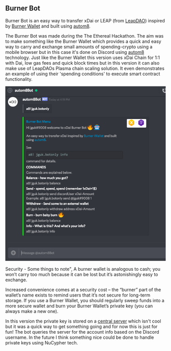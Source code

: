 ## Burner Bot

Burner Bot is an easy way to transfer xDai or LEAP (from [LeapDAO](https://leapdao.org/)) inspired by [Burner Wallet](https://github.com/austintgriffith/burner-wallet) and built using [autom8](https://gitlab.com/autom8.network/docs).

The Burner Bot was made during the The Ethereal Hackathon. The aim was to make something like the Burner Wallet which provides a quick and easy way to carry and exchange small amounts of spending-crypto using a mobile browser but in this case it's done on Discord using [autom8](https://gitlab.com/autom8.network/docs) technology. Just like the Burner Wallet this version uses xDai Chain for 1:1 with Dai, low gas fees and quick block times but in this version it can also make use of LeapDAOs Plasma chain scaling solution. It even demonstrates an example of using their 'spending conditions' to execute smart contract functionality.

![Burner Bot](BotScreenShot.png)

Security - Some things to note",
A burner wallet is analogous to cash; you won’t carry too much because it can be lost but it’s astonishingly easy to exchange.

Increased convenience comes at a security cost – the “burner” part of the wallet’s name exists to remind users that it’s not secure
for long-term storage. If you use a Burner Wallet, you should regularly sweep funds into a more secure wallet and burn your Burner Wallet’s private key (you can always make a new one).

In this version the private key is stored on a [central server](https://github.com/johngrantuk/burnerbotserver) which isn't cool but it was a quick way to get something going and for now this is just for fun! The bot queries the server for the account info based on the Discord username. In the future I think something nice could be done to handle private keys using NuCypher tech.
